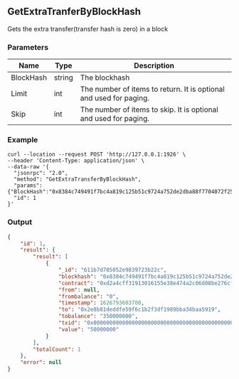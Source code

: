 ## GetExtraTranferByBlockHash

Gets the extra transfer(transfer hash is zero) in a block

### Parameters

| Name         | Type   | Description       |
| ---------------- | -------------- | ------- |
| BlockHash    | string | The blockhash |
| Limit | int | The number of items to return. It is optional and used for paging. |
| Skip | int | The number of items to skip. It is optional and used for paging. |

### Example
```shell
curl --location --request POST 'http://127.0.0.1:1926' \
--header 'Content-Type: application/json' \
--data-raw '{
  "jsonrpc": "2.0",
  "method": "GetExtraTransferByBlockHash",
  "params": {"BlockHash":"0x8384c749491f7bc4a819c125b51c9724a752de2dba88f7704072f25083d56269"},
  "id": 1
}'
```

### Output

```json
{
    "id": 1,
    "result": {
        "result": [
            {
                "_id": "611b7d705052e9839723b22c",
                "blockhash": "0x8384c749491f7bc4a819c125b51c9724a752de2dba88f7704072f25083d56269",
                "contract": "0xd2a4cff31913016155e38e474a2c06d08be276cf",
                "from": null,
                "frombalance": "0",
                "timestamp": 1626793603700,
                "to": "0x2e8b81deddfe59f6c1b2f3df1989bba34baa5919",
                "tobalance": "350000000",
                "txid": "0x0000000000000000000000000000000000000000000000000000000000000000",
                "value": "50000000"
            }
        ],
        "totalCount": 1
    },
    "error": null
}
```

